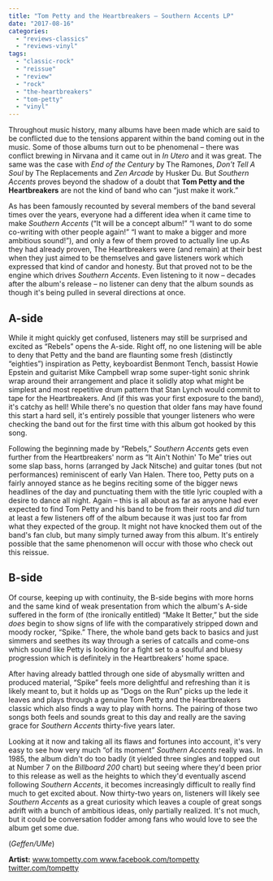 ```yaml
---
title: "Tom Petty and the Heartbreakers – Southern Accents LP"
date: "2017-08-16"
categories: 
  - "reviews-classics"
  - "reviews-vinyl"
tags: 
  - "classic-rock"
  - "reissue"
  - "review"
  - "rock"
  - "the-heartbreakers"
  - "tom-petty"
  - "vinyl"
---
```


Throughout music history, many albums have been made which are said to be conflicted due to the tensions apparent within the band coming out in the music. Some of those albums turn out to be phenomenal – there was conflict brewing in Nirvana and it came out in _In Utero_ and it was great. The same was the case with _End of the Century_ by The Ramones, _Don't Tell A Soul_ by The Replacements and _Zen Arcade_ by Husker Du. But _Southern Accents_ proves beyond the shadow of a doubt that **Tom Petty and the Heartbreakers** are not the kind of band who can “just make it work.”

As has been famously recounted by several members of the band several times over the years, everyone had a different idea when it came time to make _Southern Accents_ (“It will be a concept album!” “I want to do some co-writing with other people again!” “I want to make a bigger and more ambitious sound!”), and only a few of them proved to actually line up.As they had already proven, The Heartbreakers were (and remain) at their best when they just aimed to be themselves and gave listeners work which expressed that kind of candor and honesty. But that proved not to be the engine which drives _Southern Accents_. Even listening to it now – decades after the album's release – no listener can deny that the album sounds as though it's being pulled in several directions at once.

## A-side

While it might quickly get confused, listeners may still be surprised and excited as “Rebels” opens the A-side. Right off, no one listening will be able to deny that Petty and the band are flaunting some fresh (distinctly “eighties”) inspiration as Petty, keyboardist Benmont Tench, bassist Howie Epstein and guitarist Mike Campbell wrap some super-tight sonic shrink wrap around their arrangement and place it solidly atop what might be simplest and most repetitive drum pattern that Stan Lynch would commit to tape for the Heartbreakers. And (if this was your first exposure to the band), it's catchy as hell! While there's no question that older fans may have found this start a hard sell, it's entirely possible that younger listeners who were checking the band out for the first time with this album got hooked by this song.

Following the beginning made by “Rebels,” _Southern Accents_ gets even further from the Heartbreakers' norm as “It Ain't Nothin' To Me” tries out some slap bass, horns (arranged by Jack Nitsche) and guitar tones (but not performances) reminiscent of early Van Halen. There too, Petty puts on a fairly annoyed stance as he begins reciting some of the bigger news headlines of the day and punctuating them with the title lyric coupled with a desire to dance all night. Again – this is all about as far as anyone had ever expected to find Tom Petty and his band to be from their roots and _did_ turn at least a few listeners off of the album because it was just too far from what they expected of the group. It might not have knocked them out of the band's fan club, but many simply turned away from this album. It's entirely possible that the same phenomenon will occur with those who check out this reissue.

## B-side

Of course, keeping up with continuity, the B-side begins with more horns and the same kind of weak presentation from which the album's A-side suffered in the form of (the ironically entitled) “Make It Better,” but the side _does_ begin to show signs of life with the comparatively stripped down and moody rocker, “Spike.” There, the whole band gets back to basics and just simmers and seethes its way through a series of catcalls and come-ons which sound like Petty is looking for a fight set to a soulful and bluesy progression which is definitely in the Heartbreakers' home space.

After having already battled through one side of abysmally written and produced material, “Spike” feels more delightful and refreshing than it is likely meant to, but it holds up as “Dogs on the Run” picks up the lede it leaves and plays through a genuine Tom Petty and the Heartbreakers classic which also finds a way to play with horns. The pairing of those two songs both feels and sounds great to this day and really are the saving grace for _Southern Accents_ thirty-five years later.

Looking at it now and taking all its flaws and fortunes into account, it's very easy to see how very much “of its moment” _Southern Accents_ really was. In 1985, the album didn't do too badly (it yielded three singles and topped out at Number 7 on the _Billboard 200_ chart) but seeing where they'd been prior to this release as well as the heights to which they'd eventually ascend following _Southern Accents_, it becomes increasingly difficult to really find much to get excited about. Now thirty-two years on, listeners will likely see _Southern Accents_ as a great curiosity which leaves a couple of great songs adrift with a bunch of ambitious ideas, only partially realized. It's not much, but it could be conversation fodder among fans who would love to see the album get some due.

(_Geffen/UMe_)

**Artist:** [www.tompetty.com www.facebook.com/tompetty twitter.com/tompetty](http://www.tompetty.com/40?ref=https://www.google.ca/)

